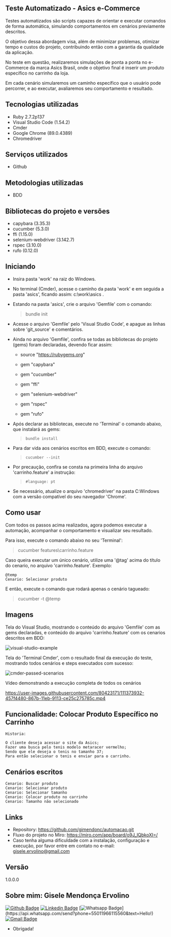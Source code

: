 ## Teste Automatizado - Asics e-Commerce
 
Testes automatizados são scripts capazes de orientar e executar comandos de forma automática, simulando comportamentos em cenários previamente descritos.

O objetivo dessa abordagem visa, além de minimizar problemas, otimizar tempo e custos do projeto, contribuindo então com a garantia da qualidade da aplicação.

No teste em questão, realizaremos simulações de ponta a ponta no e-Commerce da marca Asics Brasil, onde o objetivo final é inserir um produto específico no carrinho da loja.

Em cada cenário simularemos um caminho específico que o usuário pode percorrer, e ao executar, avaliaremos seu comportamento e resultado.
    
## Tecnologias utilizadas
 
 * Ruby 2.7.2p137
 * Visual Studio Code (1.54.2)
 * Cmder
 * Google Chrome (89.0.4389)
 * Chromedriver
 
## Serviços utilizados

 * Github
  
## Metodologias utilizadas
 
 * BDD
  
## Bibliotecas do projeto e versões

  * capybara (3.35.3)
  * cucumber (5.3.0)
  * ffi (1.15.0)
  * selenium-webdriver (3.142.7)
  * rspec (3.10.0)
  * rufo (0.12.0)
  
## Iniciando
 
  * Insira pasta 'work' na raiz do Windows.
  * No terminal (Cmder), acesse o caminho da pasta 'work' e em seguida a pasta 'asics', ficando assim: c:\work\asics .
  * Estando na pasta 'asics', crie o arquivo 'Gemfile' com o comando:

    >    bundle init

  * Acesse o arquivo 'Gemfile' pelo 'Visual Studio Code', e apague as linhas sobre 'git_source' e comentários.
  * Ainda no arquivo 'Gemfile', confira se todas as bibliotecas do projeto (gems) foram declaradas, devendo ficar assim:
  
    * source "https://rubygems.org"
    
    * gem "capybara"
    * gem "cucumber"
    * gem "ffi"
    * gem "selenium-webdriver"
    * gem "rspec"
    * gem "rufo"
      
  * Após declarar as bibliotecas, execute no 'Terminal' o comando abaixo, que instalará as gems:

    >     bundle install
    
  * Para dar vida aos cenários escritos em BDD, execute o comando:

    >     cucumber --init

  * Por precaução, confira se consta na primeira linha do arquivo 'carrinho.feature' a instrução:

    >     #language: pt
   
  * Se necessário, atualize o arquivo 'chromedriver' na pasta C:Windows com a versão compatível do seu navegador 'Chrome'.

## Como usar
 
Com todos os passos acima realizados, agora podemos executar a automação, acompanhar o comportamento e visualizar seu resultado.

Para isso, execute o comando abaixo no seu 'Terminal':

   >    cucumber features\carrinho.feature

Caso queira executar um único cenário, utilize uma '@tag' acima do título do cenario, no arquivo 'carrinho.feature'.
Exemplo:

    @temp
    Cenario: Selecionar produto
 
 E então, execute o comando que rodará apenas o cenário tagueado:
 
   >    cucumber -t @temp
 
 ## Imagens
 
  Tela do Visual Studio, mostrando o conteúdo do arquivo 'Gemfile' com as gems declaradas, e conteúdo do arquivo 'carrinho.feature' com os cenarios descritos em BDD:
  
![visual-studio-example](https://user-images.githubusercontent.com/80423171/111373668-f6391400-867a-11eb-9a12-59959204bc38.jpg)

  Tela do 'Terminal Cmder', com o resultado final da execução do teste, mostrando todos cenários e steps executados com sucesso:
  
![cmder-passed-scenarios](https://user-images.githubusercontent.com/80423171/111373703-03560300-867b-11eb-98bd-c91be42d664b.jpg)

  Vídeo demonstrando a execução completa de todos os cenários
  
https://user-images.githubusercontent.com/80423171/111373932-457f4480-867b-11eb-9113-ce25c275785c.mp4


## Funcionalidade: Colocar Produto Específico no Carrinho

    Historia:
    
    O cliente deseja acessar o site da Asics;
    Fazer uma busca pelo tenis modelo metaracer vermelho;
    Sendo que ele deseja o tenis no tamanho 37;
    Para então selecionar o tenis e enviar para o carrinho.

## Cenários escritos

    Cenario: Buscar produto
    Cenario: Selecionar produto
    Cenario: Selecionar tamanho
    Cenario: Colocar produto no carrinho
    Cenario: Tamanho não selecionado
 
## Links
 
  - Repository: https://github.com/gimendonc/automacao.git
  - Fluxo do projeto no Miro: https://miro.com/app/board/o9J_lQbkoXI=/
  - Caso tenha alguma dificuldade com a instalação, configuração e execução, por favor entre em contato no e-mail: gisele.ervolino@gmail.com
    
 
## Versão
 
1.0.0.0
 

## Sobre mim: Gisele Mendonça Ervolino

[![Github Badge](https://img.shields.io/badge/-Github-000?style=flat-square&logo=Github&logoColor=white&link=https://github.com/gimendonc)](https://github.com/gimendonc)
[![Linkedin Badge](https://img.shields.io/badge/-LinkedIn-blue?style=flat-square&logo=Linkedin&logoColor=white&link=https://www.linkedin.com/in/giseleervolino/)](https://www.linkedin.com/in/giseleervolino/)
[![Whatsapp Badge](https://img.shields.io/badge/-Whatsapp-4CA143?style=flat-square&labelColor=4CA143&logo=whatsapp&logoColor=white&link=https://api.whatsapp.com/send?phone=55011966115560&text=Hello!)](https://api.whatsapp.com/send?phone=55011966115560&text=Hello!)
[![Gmail Badge](https://img.shields.io/badge/-Gmail-c14438?style=flat-square&logo=Gmail&logoColor=white&link=mailto:gisele.ervolino@gmail.com)](mailto:gisele.ervolino@gmail.com)
 
- Obrigada! 
